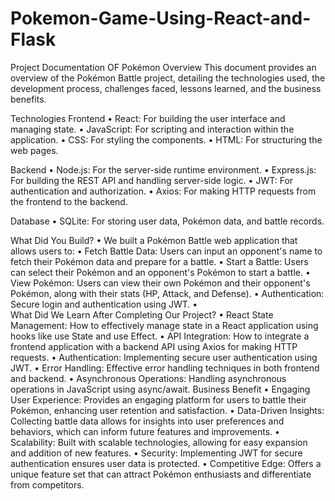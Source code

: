 # Pokemon-Game-Using-React-and-Flask

Project Documentation OF Pokémon
Overview
This document provides an overview of the Pokémon Battle project, detailing the technologies used, the development process, challenges faced, lessons learned, and the business benefits.

Technologies
Frontend
•	React: For building the user interface and managing state.
•	JavaScript: For scripting and interaction within the application.
•	CSS: For styling the components.
•	HTML: For structuring the web pages.

Backend
•	Node.js: For the server-side runtime environment.
•	Express.js: For building the REST API and handling server-side logic.
•	JWT: For authentication and authorization.
•	Axios: For making HTTP requests from the frontend to the backend.

Database
•	SQLite:  For storing user data, Pokémon data, and battle records.

What Did You Build?
•	We built a Pokémon Battle web application that allows users to:
•	Fetch Battle Data: Users can input an opponent's name to fetch their Pokémon data and prepare for a battle.
•	Start a Battle: Users can select their Pokémon and an opponent's Pokémon to start a battle.
•	View Pokémon: Users can view their own Pokémon and their opponent's Pokémon, along with their stats (HP, Attack, and Defense).
•	Authentication: Secure login and authentication using JWT.
•	
What Did We Learn After Completing Our Project?
•	React State Management: How to effectively manage state in a React application using hooks like use State and use Effect.
•	API Integration: How to integrate a frontend application with a backend API using Axios for making HTTP requests.
•	Authentication: Implementing secure user authentication using JWT.
•	Error Handling: Effective error handling techniques in both frontend and backend.
•	Asynchronous Operations: Handling asynchronous operations in JavaScript using async/await.
Business Benefit
•	Engaging User Experience: Provides an engaging platform for users to battle their Pokémon, enhancing user retention and satisfaction.
•	Data-Driven Insights: Collecting battle data allows for insights into user preferences and behaviors, which can inform future features and improvements.
•	Scalability: Built with scalable technologies, allowing for easy expansion and addition of new features.
•	Security: Implementing JWT for secure authentication ensures user data is protected.
•	Competitive Edge: Offers a unique feature set that can attract Pokémon enthusiasts and differentiate from competitors.
